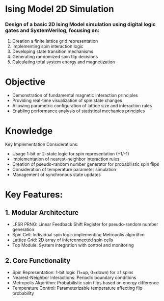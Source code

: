 # Ising Model 2D Simulation

### Design of a basic 2D Ising Model simulation using digital logic gates and SystemVerilog, focusing on:
1. Creation a finite lattice grid representation
2. Implementing spin interaction logic
3. Developing state transition mechanisms
4. Generating randomized spin flip decisions
5. Calculating total system energy and magnetization

# Objective
- Demonstration of fundamental magnetic interaction principles
- Providing real-time visualization of spin state changes
- Allowing parametric configuration of lattice size and interaction rules
- Enabling performance analysis of statistical mechanics principles 

# Knowledge
Key Implementation Considerations:
- Usage 1-bit or 2-state logic for spin representation (+1/-1)
- Implementation of nearest-neighbor interaction rules
- Creation of pseudo-random number generator for probabilistic spin flips
- Consideration of temperature parameter simulation
- Management of synchronous state updates

# Key Features:

## 1. Modular Architecture

- LFSR PRNG: Linear Feedback Shift Register for pseudo-random number generation
- Spin Cell: Individual spin logic implementing Metropolis algorithm
- Lattice Grid: 2D array of interconnected spin cells
- Top Module: System integration with control and monitoring

## 2. Core Functionality

- Spin Representation: 1-bit logic (1=up, 0=down) for ±1 spins
- Nearest-Neighbor Interactions: Periodic boundary conditions
- Metropolis Algorithm: Probabilistic spin flips based on energy difference
- Temperature Control: Parameterizable temperature affecting flip probability
